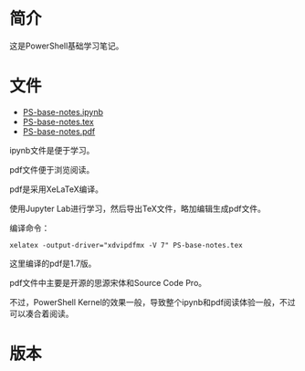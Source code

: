 # 简介
这是PowerShell基础学习笔记。

# 文件
- [PS-base-notes.ipynb](PS-base-notes.ipynb)
- [PS-base-notes.tex](PS-base-notes.tex)
- [PS-base-notes.pdf](PS-base-notes.pdf)

ipynb文件是便于学习。

pdf文件便于浏览阅读。

pdf是采用XeLaTeX编译。

使用Jupyter Lab进行学习，然后导出TeX文件，略加编辑生成pdf文件。

编译命令：
```
xelatex -output-driver="xdvipdfmx -V 7" PS-base-notes.tex
```
这里编译的pdf是1.7版。

pdf文件中主要是开源的思源宋体和Source Code Pro。

不过，PowerShell Kernel的效果一般，导致整个ipynb和pdf阅读体验一般，不过可以凑合着阅读。

# 版本
